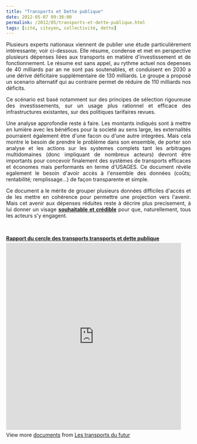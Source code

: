 ```yaml
---
title: "Transports et Dette publique"
date: 2012-05-07 09:38:00
permalink: /2012/05/transports-et-dette-publique.html
tags: [cité, citoyen, collectivité, dette]
---
```


<p style="text-align: justify;">Plusieurs experts nationaux viennent de publier une étude particulièrement intéressante; voir ci-dessous. Elle résume, condense et met en perspective plusieurs dépenses liées aux transports en matière d'investissement et de fonctionnement. Le résume est sans appel, au rythme actuel nos depenses de 40 milliards par an ne sont pas soutenables, et conduisent en 2030 a une dérive déficitaire supplémentaire de 130 milliards. Le groupe a proposé un scenario alternatif qui au contraire permet de réduire de 110 milliards nos déficits.</p> <p style="text-align: justify;">Ce scénario est basé notamment sur des principes de sélection rigoureuse des investissements, sur un usage plus rationnel et efficace des infrastructures existantes, sur des politiques tarifaires revues. </p>  <!--more-->   <p style="text-align: justify;">Une analyse approfondie reste à faire. Les montants indiqués sont à mettre en lumière avec les bénéfices pour la societé au sens large, les externalités pourraient également être d'une facon ou d'une autre integrées. Mais cela montre le besoin de prendre le problème dans son ensemble, de porter son analyse et les actions sur les systemes complets tant les arbitrages multidomaines (donc impliquant de nombreux acteurs) devront être importants pour concevoir finalement des systèmes de transports efficaces et économes mais performants en terme d'USAGES. Ce document révèle egalement le besoin d'avoir accès à l'ensemble des données (coûts; rentabilité; remplissage...) de façon transparente et simple.</p> <p style="text-align: justify;">Ce document a le mérite de grouper plusieurs données difficiles d'accès et de les mettre en cohérence pour permettre une projection vers l'avenir. Mais cet avenir aux dépenses réduites reste à décrire plus precisement, à lui donner un visage <a href="https://gabrielplassat.github.io/transportsdufutur/2012/05/jean-pierre-dupuy-nous-apporte-dans-son-dernier-ouvrage-des-pistes-de-reflexion-pour-nous-aider-a-penser-le-monde-qui-vient.html" target="_blank"><strong>souhaitable et crédible</strong></a> pour que, naturellement, tous les acteurs s'y engagent.</p> <p> </p> <div id="__ss_12808167" style="width: 477px;"><strong style="display: block; margin: 12px 0 4px;"><a href="http://www.slideshare.net/transportsdufutur/rapport-du-cercle-des-transports-transports-et-dette-publique" target="_blank" title="Rapport du cercle des transports transports et dette publique">Rapport du cercle des transports transports et dette publique</a></strong> <iframe frameborder="0" height="510" marginheight="0" marginwidth="0" scrolling="no" src="http://www.slideshare.net/slideshow/embed_code/12808167" width="477"></iframe> <div style="padding: 5px 0 12px;">View more <a href="http://www.slideshare.net/" target="_blank">documents</a> from <a href="http://www.slideshare.net/transportsdufutur" target="_blank">Les transports du futur</a></div> </div>
